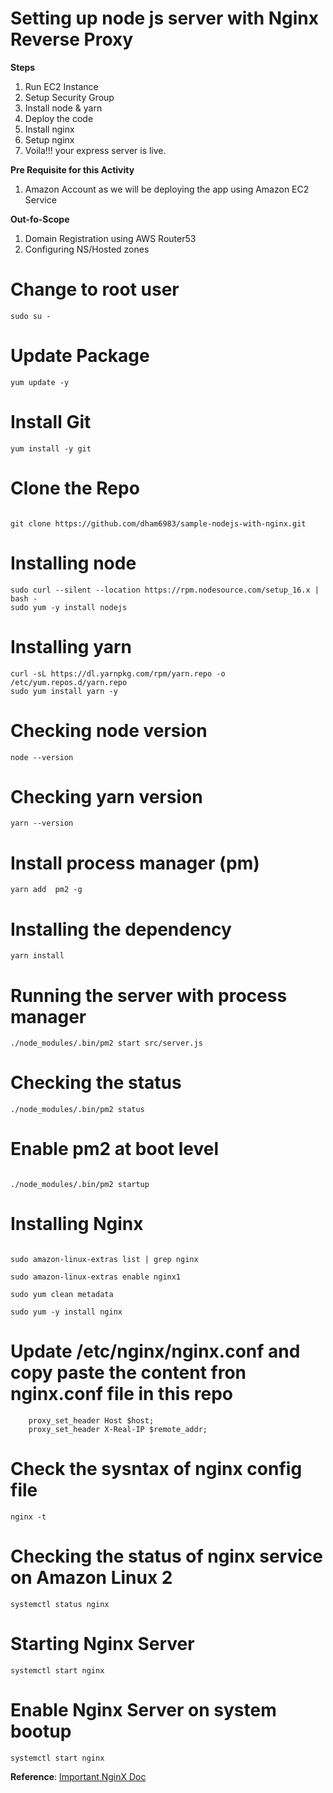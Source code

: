# Setting up node js server with Nginx Reverse Proxy

**Steps**
1. Run EC2 Instance
2. Setup Security Group
3. Install node & yarn
4. Deploy the code
5. Install nginx
6. Setup nginx 
7. Voila!!! your express server is live.

**Pre Requisite for this Activity**
1. Amazon Account as we will be deploying the app using Amazon EC2 Service

**Out-fo-Scope**
1. Domain Registration using AWS Router53 
2. Configuring NS/Hosted zones


# Change to root user
```
sudo su -
```

# Update Package 
```
yum update -y

```
# Install Git
```
yum install -y git

```
# Clone the Repo
```

git clone https://github.com/dham6983/sample-nodejs-with-nginx.git

```
# Installing node
```
sudo curl --silent --location https://rpm.nodesource.com/setup_16.x | bash -
sudo yum -y install nodejs

```
# Installing yarn
```
curl -sL https://dl.yarnpkg.com/rpm/yarn.repo -o /etc/yum.repos.d/yarn.repo
sudo yum install yarn -y

```
# Checking node version
```
node --version

```
# Checking yarn version
```
yarn --version

```
# Install process manager (pm)
```
yarn add  pm2 -g

```
# Installing the dependency
```
yarn install
```
# Running the server with process manager
```
./node_modules/.bin/pm2 start src/server.js

```
# Checking the status
```
./node_modules/.bin/pm2 status

```

# Enable pm2 at boot level
```

./node_modules/.bin/pm2 startup

```
# Installing Nginx
```

sudo amazon-linux-extras list | grep nginx

```

```
sudo amazon-linux-extras enable nginx1

```

```
sudo yum clean metadata

```

```
sudo yum -y install nginx
```
# Update /etc/nginx/nginx.conf and copy paste the content fron nginx.conf file in this repo
```
    proxy_set_header Host $host;
    proxy_set_header X-Real-IP $remote_addr;

```
# Check the sysntax of nginx config file
```
nginx -t

```
# Checking the status of nginx service on Amazon Linux 2
```
systemctl status nginx
```
# Starting Nginx Server
```
systemctl start nginx
```
# Enable Nginx Server on system bootup
```
systemctl start nginx
```

**Reference**: [Important NginX Doc](https://docs.nginx.com/nginx/admin-guide/web-server/reverse-proxy/)
